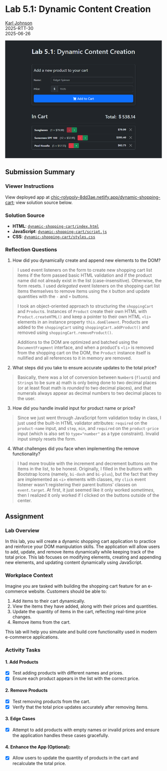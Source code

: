 # Lab 5.1: Dynamic Content Creation

[Karl Johnson](https://github.com/hirekarl)  
2025-RTT-30  
<time datetime="2025-06-26">2025-06-26</time>  

![Screenshot of app with three items in shopping cart: sunglasses, sunscreen SPF 100, pool noodle.](./preview.png)

## Submission Summary

### Viewer Instructions
View deployed app at [chic-rolypoly-8dd3ae.netlify.app/dynamic-shopping-cart](https://chic-rolypoly-8dd3ae.netlify.app/dynamic-shopping-cart/); view solution source below.

### Solution Source
- **HTML**: [`dynamic-shopping-cart/index.html`](./dynamic-shopping-cart/index.html)
- **JavaScript**: [`dynamic-shopping-cart/script.js`](./dynamic-shopping-cart/script.js)
- **CSS**: [`dynamic-shopping-cart/styles.css`](./dynamic-shopping-cart/styles.css)

### Reflection Questions
1. How did you dynamically create and append new elements to the DOM?
> I used event listeners on the form to create new shopping cart list items if the form passed basic HTML validation and if the product name did not already exist in the list (case-insensitive). Otherwise, the form resets. I used *delegated* event listeners on the shopping cart list items themselves to remove items using the `X` button and update quantities with the `-` and `+` buttons.
>
> I took an object-oriented approach to structuring the `shoppingCart` and `Product`s. Instances of `Product` create their own HTML with `Product.createHTML()` and keep a pointer to their own HTML `<li>` elements in an instance property `this.domElement`. Products are added to the `shoppingCart` using `shoppingCart.addProduct()` and removed using `shoppingCart.removeProduct()`.
> 
> Additions to the DOM are optimized and batched using the `DocumentFragment` interface, and when a product's `<li>` is removed from the shopping cart on the DOM, the `Product` instance itself is nullified and all references to it in memory are removed.

2. What steps did you take to ensure accurate updates to the total price?
> Basically, there was a lot of conversion between `Number`s (`float`s) and `String`s to be sure a) math is only being done to two decimal places (or at least float math is *rounded* to two decimal places), and that numerals always appear as decimal numbers to two decimal places to the user.

3. How did you handle invalid input for product name or price?
> Since we just went through JavaScript form validation today in class, I just used the built-in HTML validator attributes: `required` on the `product-name` input, and `step`, `min`, and `required` on the `product-price` input (which is also set to `type="number"` as a type constraint). Invalid input simply resets the form.

4. What challenges did you face when implementing the remove functionality?
> I had more trouble with the increment and decrement buttons on the items in the list, to be honest. Originally, I filled in the buttons with Bootstrap Icons (namely, `bi-dash` and `bi-plus`), but the fact that they are implemented as `<i>` elements with classes, my `click` event listener wasn't registering their parent buttons' classes on `event.target`. At first, it just seemed like it only worked *sometimes*, then I realized it only worked if I clicked on the buttons outside of the center.

## Assignment
### Lab Overview
In this lab, you will create a dynamic shopping cart application to practice and reinforce your DOM manipulation skills. The application will allow users to add, update, and remove items dynamically while keeping track of the total price. This lab focuses on modifying elements, creating and appending new elements, and updating content dynamically using JavaScript.

### Workplace Context
Imagine you are tasked with building the shopping cart feature for an e-commerce website. Customers should be able to:
1. Add items to their cart dynamically.
2. View the items they have added, along with their prices and quantities.
3. Update the quantity of items in the cart, reflecting real-time price changes.
4. Remove items from the cart.

This lab will help you simulate and build core functionality used in modern e-commerce applications.

### Activity Tasks
#### 1. Add Products
- [x] Test adding products with different names and prices.
- [x] Ensure each product appears in the list with the correct price.

#### 2. Remove Products
- [x] Test removing products from the cart.
- [x] Verify that the total price updates accurately after removing items.

#### 3. Edge Cases
- [x] Attempt to add products with empty names or invalid prices and ensure the application handles these cases gracefully.

#### 4. Enhance the App (Optional):
- [x] Allow users to update the quantity of products in the cart and recalculate the total price.